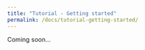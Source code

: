 ```yaml
---
title: "Tutorial - Getting started"
permalink: /docs/tutorial-getting-started/
---
```


Coming soon...
